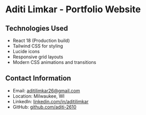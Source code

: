 # Aditi Limkar - Portfolio Website


## Technologies Used

- React 18 (Production build)
- Tailwind CSS for styling
- Lucide icons
- Responsive grid layouts
- Modern CSS animations and transitions

## Contact Information

- Email: aditilimkar26@gmail.com
- Location: Milwaukee, WI
- LinkedIn: [linkedin.com/in/aditilimkar](https://www.linkedin.com/in/aditi-limkar-511128193/)
- GitHub: [github.com/aditi-2610](https://github.com/Aditi-2610)